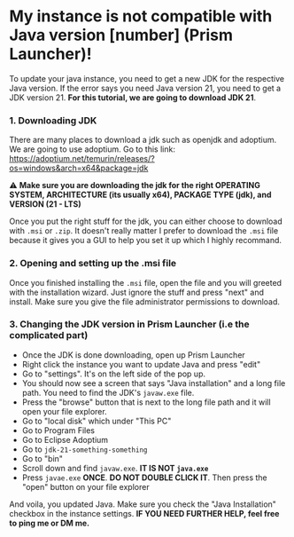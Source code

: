 # My instance is not compatible with Java version [number] (Prism Launcher)!

To update your java instance, you need to get a new JDK for the respective Java version. If the error says you need Java version 21, you need to get a JDK version 21. **For this tutorial, we are going to download JDK 21**.

### 1. Downloading JDK
There are many places to download a jdk such as openjdk and adoptium. We are going to use adoptium. Go to this link: https://adoptium.net/temurin/releases/?os=windows&arch=x64&package=jdk

:warning: **Make sure you are downloading the jdk for the right OPERATING SYSTEM, ARCHITECTURE (its usually x64), PACKAGE TYPE (jdk), and VERSION (21 - LTS)**

Once you put the right stuff for the jdk, you can either choose to download with `.msi` or `.zip`. It doesn't really matter I prefer to download the `.msi` file because it gives you a GUI to help you set it up which I highly recommand.

### 2. Opening and setting up the .msi file
Once you finished installing the `.msi` file, open the file and you will greeted with the installation wizard. Just ignore the stuff and press "next" and install. Make sure you give the file administrator permissions to download.

### 3. Changing the JDK version in Prism Launcher (i.e the complicated part)
- Once the JDK is done downloading, open up Prism Launcher
- Right click the instance you want to update Java and press "edit"
- Go to "settings". It's on the left side of the pop up.
- You should now see a screen that says "Java installation" and a long file path. You need to find the JDK's `javaw.exe` file.
- Press the "browse" button that is next to the long file path and it will open your file explorer.
- Go to "local disk" which under "This PC"
- Go to Program Files
- Go to Eclipse Adoptium
- Go to `jdk-21-something-something` 
- Go to "bin"
- Scroll down and find `javaw.exe`. **IT IS NOT `java.exe`**
- Press `javae.exe` **ONCE**. **DO NOT DOUBLE CLICK IT**. Then press the "open" button on your file explorer

And voila, you updated Java. Make sure you check the "Java Installation" checkbox in the instance settings.
**IF YOU NEED FURTHER HELP, feel free to ping me or DM me.**
